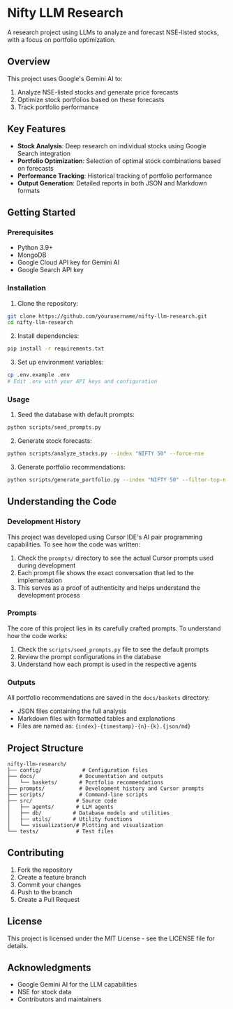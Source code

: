 # Nifty LLM Research

A research project using LLMs to analyze and forecast NSE-listed stocks, with a focus on portfolio optimization.

## Overview

This project uses Google's Gemini AI to:
1. Analyze NSE-listed stocks and generate price forecasts
2. Optimize stock portfolios based on these forecasts
3. Track portfolio performance

## Key Features

- **Stock Analysis**: Deep research on individual stocks using Google Search integration
- **Portfolio Optimization**: Selection of optimal stock combinations based on forecasts
- **Performance Tracking**: Historical tracking of portfolio performance
- **Output Generation**: Detailed reports in both JSON and Markdown formats

## Getting Started

### Prerequisites

- Python 3.9+
- MongoDB
- Google Cloud API key for Gemini AI
- Google Search API key

### Installation

1. Clone the repository:
```bash
git clone https://github.com/yourusername/nifty-llm-research.git
cd nifty-llm-research
```

2. Install dependencies:
```bash
pip install -r requirements.txt
```

3. Set up environment variables:
```bash
cp .env.example .env
# Edit .env with your API keys and configuration
```

### Usage

1. Seed the database with default prompts:
```bash
python scripts/seed_prompts.py
```

2. Generate stock forecasts:
```bash
python scripts/analyze_stocks.py --index "NIFTY 50" --force-nse
```

3. Generate portfolio recommendations:
```bash
python scripts/generate_portfolio.py --index "NIFTY 50" --filter-top-n 20 --basket-size-k 5
```

## Understanding the Code

### Development History

This project was developed using Cursor IDE's AI pair programming capabilities. To see how the code was written:

1. Check the `prompts/` directory to see the actual Cursor prompts used during development
2. Each prompt file shows the exact conversation that led to the implementation
3. This serves as a proof of authenticity and helps understand the development process

### Prompts

The core of this project lies in its carefully crafted prompts. To understand how the code works:

1. Check the `scripts/seed_prompts.py` file to see the default prompts
2. Review the prompt configurations in the database
3. Understand how each prompt is used in the respective agents

### Outputs

All portfolio recommendations are saved in the `docs/baskets` directory:
- JSON files containing the full analysis
- Markdown files with formatted tables and explanations
- Files are named as: `{index}-{timestamp}-{n}-{k}.{json/md}`

## Project Structure

```
nifty-llm-research/
├── config/             # Configuration files
├── docs/              # Documentation and outputs
│   └── baskets/       # Portfolio recommendations
├── prompts/           # Development history and Cursor prompts
├── scripts/           # Command-line scripts
├── src/              # Source code
│   ├── agents/       # LLM agents
│   ├── db/          # Database models and utilities
│   ├── utils/       # Utility functions
│   └── visualization/# Plotting and visualization
└── tests/            # Test files
```

## Contributing

1. Fork the repository
2. Create a feature branch
3. Commit your changes
4. Push to the branch
5. Create a Pull Request

## License

This project is licensed under the MIT License - see the LICENSE file for details.

## Acknowledgments

- Google Gemini AI for the LLM capabilities
- NSE for stock data
- Contributors and maintainers
